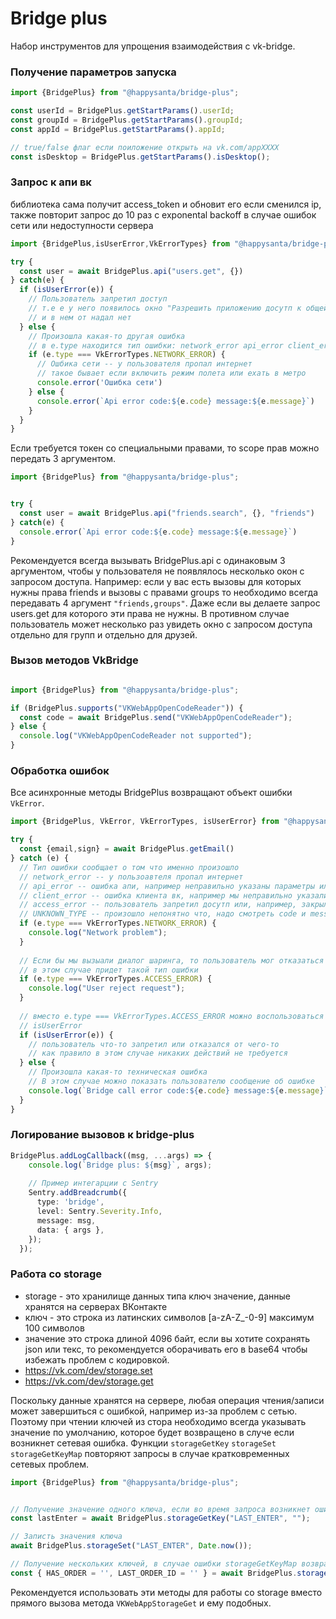 # Bridge plus

Набор инструментов для упрощения взаимодействия с vk-bridge.

### Получение параметров запуска

```ts
import {BridgePlus} from "@happysanta/bridge-plus";

const userId = BridgePlus.getStartParams().userId;
const groupId = BridgePlus.getStartParams().groupId;
const appId = BridgePlus.getStartParams().appId;

// true/false флаг если поиложение открыть на vk.com/appXXXX
const isDesktop = BridgePlus.getStartParams().isDesktop();
```

### Запрос к апи вк 
библиотека сама получит access_token и обновит его если 
сменился ip, также повторит запрос до 10 раз с exponental backoff в случае 
ошибок сети или недоступности сервера

```ts
import {BridgePlus,isUserError,VkErrorTypes} from "@happysanta/bridge-plus";

try {
  const user = await BridgePlus.api("users.get", {})
} catch(e) {
  if (isUserError(e)) {
    // Пользователь запретил доступ
    // т.е e у него появилось окно "Разрешить приложению досутп к общей инфоммации"
    // и в нем от надал нет
  } else {
    // Произошла какая-то другая ошибка
    // в e.type находится тип ошибки: network_error api_error client_error access_error
    if (e.type === VkErrorTypes.NETWORK_ERROR) {
      // Ошбика сети -- у пользователя пропал интернет
      // такое бывает если включить режим полета или ехать в метро
      console.error('Ошибка сети')
    } else {
      console.error(`Api error code:${e.code} message:${e.message}`)
    }
  }
}
```

Если требуется токен со специальными правами, то scope прав можно передать 3 аргументом.

```ts
import {BridgePlus} from "@happysanta/bridge-plus";


try {
  const user = await BridgePlus.api("friends.search", {}, "friends")
} catch(e) {
  console.error(`Api error code:${e.code} message:${e.message}`)
}
```

Рекомендуется всегда вызывать BridgePlus.api с одинаковым 3 аргументом, чтобы у пользователя не появлялось несколько окон с запросом доступа.
Например: если у вас есть вызовы для которых нужны права friends и вызовы с правами groups то необходимо всегда передавать 4 аргумент `"friends,groups"`. Даже если вы делаете запрос users.get для которого эти права не нужны. В противном случае пользователь может несколько раз увидеть окно с запросом доступа отдельно для групп и отдельно для друзей.   


### Вызов методов VkBridge

```typescript

import {BridgePlus} from "@happysanta/bridge-plus";

if (BridgePlus.supports("VKWebAppOpenCodeReader")) {
  const code = await BridgePlus.send("VKWebAppOpenCodeReader");
} else {
  console.log("VKWebAppOpenCodeReader not supported");
}
```

### Обработка ошибок

Все асинхронные методы BridgePlus возвращают объект ошибки `VkError`.

```typescript
import {BridgePlus, VkError, VkErrorTypes, isUserError} from "@happysanta/bridge-plus";

try {
  const {email,sign} = await BridgePlus.getEmail()
} catch (e) {
  // Тип ошибки сообщает о том что именно произошло
  // network_error -- у пользоавтеля пропал интернет
  // api_error -- ошибка апи, например неправильно указаны параметры или нет досутпов к методу
  // client_error -- ошибка клиента вк, например мы неправильно указали прараметы запроса
  // access_error -- пользователь запретил досутп или, например, закрыл окно публикации поста
  // UNKNOWN_TYPE -- произошло непонятно что, надо смотреть code и message
  if (e.type === VkErrorTypes.NETWORK_ERROR) {
    console.log("Network problem");
  }
  
  // Если бы мы вызыали диалог шаринга, то пользователь мог отказаться от него
  // в этом случае придет такой тип ошибки
  if (e.type === VkErrorTypes.ACCESS_ERROR) {
    console.log("User reject request");
  }
  
  // вместо e.type === VkErrorTypes.ACCESS_ERROR можно воспользоваться функцией
  // isUserError
  if (isUserError(e)) {
    // пользователь что-то запретил или отказался от чего-то
    // как правило в этом случае никаких действий не требуется
  } else {
    // Произошла какая-то техническая ошибка
    // В этом случае можно показать пользователю сообщение об ошибке
    console.log(`Bridge call error code:${e.code} message:${e.message}`)
  }
}
```

### Логирование вызовов к bridge-plus

```typescript
BridgePlus.addLogCallback((msg, ...args) => {
    console.log(`Bridge plus: ${msg}`, args);
    
    // Пример интегарции с Sentry 
    Sentry.addBreadcrumb({
      type: 'bridge',
      level: Sentry.Severity.Info,
      message: msg,
      data: { args },
    });
  });
```


### Работа со storage

- storage - это хранилище данных типа ключ значение, данные хранятся на серверах ВКонтакте
- ключ - это строка из латинских символов [a-zA-Z_\-0-9] максимум 100 символов
- значение это строка длиной 4096 байт, если вы хотите сохранять json или текс, то рекомендуется оборачивать его в base64 чтобы избежать проблем с кодировкой. 
- https://vk.com/dev/storage.set
- https://vk.com/dev/storage.get

Поскольку данные хранятся на сервере, любая операция чтения/записи может завершиться с ошибкой, например из-за проблем с сетью.
Поэтому при чтении ключей из стора необходимо всегда указывать значение по умолчанию, которое будет возвращено в случе если возникнет сетевая ошибка.
Функции `storageGetKey` `storageSet` `storageGetKeyMap` повторяют запросы в случае кратковременных сетевых проблем.

```typescript
import {BridgePlus} from "@happysanta/bridge-plus";


// Получение значение одного ключа, если во время запроса возникнет ошибка сети будет возвращена пустая строка
const lastEnter = await BridgePlus.storageGetKey("LAST_ENTER", "");

// Записть значения ключа
await BridgePlus.storageSet("LAST_ENTER", Date.now());

// Получение нескольких ключей, в случае ошибки storageGetKeyMap возвращает пустой объект
const { HAS_ORDER = '', LAST_ORDER_ID = '' } = await BridgePlus.storageGetKeyMap(['HAS_ORDER', 'LAST_ORDER_ID']);
```

Рекомендуется использовать эти методы для работы со storage вместо прямого вызова метода `VKWebAppStorageGet` и ему подобных. 
